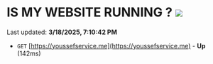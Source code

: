 # IS MY WEBSITE RUNNING ? [![](https://img.shields.io/static/v1?label=Sponsor&message=%E2%9D%A4&logo=GitHub&color=%23fe8e86)](https://github.com/sponsors/Youssef-Lehmam)

Last updated: **3/18/2025, 7:10:42 PM**

- `GET` [https://youssefservice.me](https://youssefservice.me) - **Up** (142ms)
